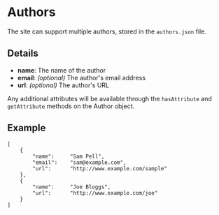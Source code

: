 Authors
=======

The site can support multiple authors, stored in the `authors.json` file.

## Details

- **name**: The name of the author
- **email**: _(optional)_ The author's email address
- **url**: _(optional)_ The author's URL

Any additional attributes will be available through the `hasAttribute` and `getAttribute` methods on the Author object.


## Example

	[
		{
			"name":		"Sam Pell",
			"email":	"sam@example.com",
			"url":		"http://www.example.com/sample"
		},
		{
			"name":		"Joe Bloggs",
			"url":		"http://www.example.com/joe"
		}
	]
